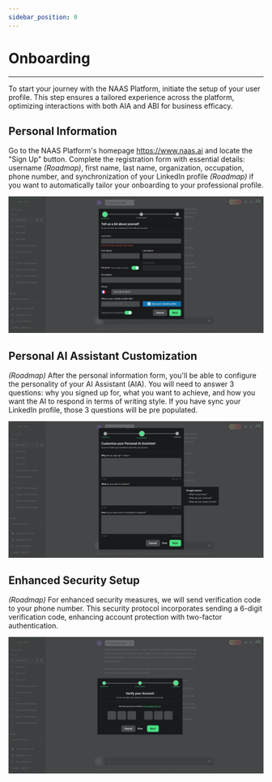 ```yaml
---
sidebar_position: 0
---
```


# Onboarding
---

To start your journey with the NAAS Platform, initiate the setup of your user profile. This step ensures a tailored experience across the platform, optimizing interactions with both AIA and ABI for business efficacy.

## Personal Information
Go to the NAAS Platform's homepage https://www.naas.ai and locate the "Sign Up" button. Complete the registration form with essential details: username *(Roadmap)*, first name, last name, organization, occupation, phone number, and synchronization of your LinkedIn profile *(Roadmap)* if you want to automatically tailor your onboarding to your professional profile.

![Personal Information](../installation/img/onboarding_personal-info.png)


## Personal AI Assistant Customization
*(Roadmap)*
After the personal information form, you'll be able to configure the personality of your AI Assistant (AIA). You will need to answer 3 questions: why you signed up for, what you want to achieve, and how you want the AI to respond in terms of writing style. If you have sync your LinkedIn profile, those 3 questions will be pre populated.


![Personal Information](../installation/img/onboarding_ai-customization.png)

## Enhanced Security Setup
*(Roadmap)*
For enhanced security measures, we will send verification code to your phone number. This security protocol incorporates sending a 6-digit verification code, enhancing account protection with two-factor authentication.

![Personal Information](../installation/img/onboarding_confirmation.png)
